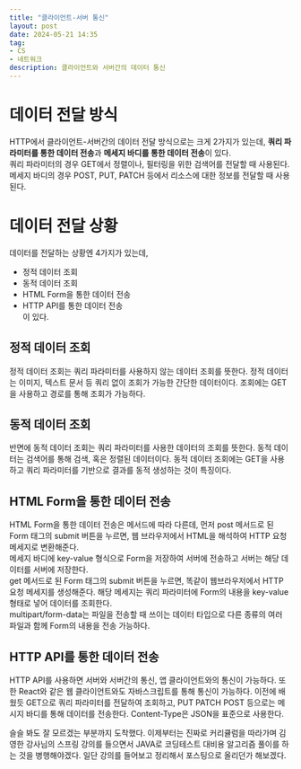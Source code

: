```yaml
---
title: "클라이언트-서버 통신"
layout: post
date: 2024-05-21 14:35
tag:
- CS
- 네트워크
description: 클라이언트와 서버간의 데이터 통신
---  
```


# 데이터 전달 방식  
HTTP에서 클라이언트-서버간의 데이터 전달 방식으로는 크게 2가지가 있는데, **쿼리 파라미터를 통한 데이터 전송**과 **메세지 바디를 통한 데이터 전송**이 있다.  
쿼리 파라미터의 경우 GET에서 정렬이나, 필터링을 위한 검색어를 전달할 때 사용된다. 메세지 바디의 경우 POST, PUT, PATCH 등에서 리소스에 대한 정보를 전달할 때 사용된다.  

# 데이터 전달 상황  
데이터를 전달하는 상황엔 4가지가 있는데,  
- 정적 데이터 조회  
- 동적 데이터 조회  
- HTML Form을 통한 데이터 전송  
- HTTP API를 통한 데이터 전송  
이 있다.  

## 정적 데이터 조회  
정적 데이터 조회는 쿼리 파라미터를 사용하지 않는 데이터 조회를 뜻한다. 정적 데이터는 이미지, 텍스트 문서 등 쿼리 없이 조회가 가능한 간단한 데이터이다. 조회에는 GET을 사용하고 경로를 통해 조회가 가능하다.  

## 동적 데이터 조회  
반면에 동적 데이터 조회는 쿼리 파라미터를 사용한 데이터의 조회를 뜻한다. 동적 데이터는 검색어를 통해 검색, 혹은 정렬된 데이터이다. 동적 데이터 조회에는 GET을 사용하고 쿼리 파라미터를 기반으로 결과를 동적 생성하는 것이 특징이다.  

## HTML Form을 통한 데이터 전송  
HTML Form을 통한 데이터 전송은 메서드에 따라 다른데, 먼저 post 메서드로 된 Form 태그의 submit 버튼을 누르면, 웹 브라우저에서 HTML을 해석하여 HTTP 요청 메세지로 변환해준다.  
메세지 바디에 key-value 형식으로 Form을 저장하여 서버에 전송하고 서버는 해당 데이터를 서버에 저장한다.  
get 메서드로 된 Form 태그의 submit 버튼을 누르면, 똑같이 웹브라우저에서 HTTP 요청 메세지를 생성해준다. 해당 메세지는 쿼리 파라미터에 Form의 내용을 key-value 형태로 넣어 데이터를 조회한다.  
multipart/form-data는 파일을 전송할 때 쓰이는 데이터 타입으로 다른 종류의 여러 파일과 함께 Form의 내용을 전송 가능하다.  

## HTTP API를 통한 데이터 전송  
HTTP API를 사용하면 서버와 서버간의 통신, 앱 클라이언트와의 통신이 가능하다. 또한 React와 같은 웹 클라이언트와도 자바스크립트를 통해 통신이 가능하다. 이전에 배웠듯 GET으로 쿼리 파라미터를 전달하여 조회하고, PUT PATCH POST 등으로는 메시지 바디를 통해 데이터를 전송한다. Content-Type은 JSON을 표준으로 사용한다.  

슬슬 봐도 잘 모르겠는 부분까지 도착했다. 이제부터는 진짜로 커리큘럼을 따라가며 김영한 강사님의 스프링 강의를 들으면서 JAVA로 코딩테스트 대비용 알고리즘 풀이를 하는 것을 병행해야겠다. 일단 강의를 들어보고 정리해서 포스팅으로 올리던가 해보겠다.
